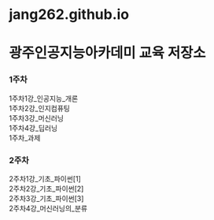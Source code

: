 # jang262.github.io
# 광주인공지능아카데미 교육 저장소
### 1주차  
1주차1강_인공지능_개론  
1주차2강_인지컴퓨팅  
1주차3강_머신러닝  
1주차4강_딥러닝  
1주차_과제  
### 2주차  
2주차1강_기초_파이썬[1]  
2주차2강_기초_파이썬[2]  
2주차3강_기초_파이썬[3]  
2주차4강_머신러닝의_분류  

